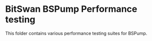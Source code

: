 # BitSwan BSPump Performance testing

This folder contains various performance testing suites for BSPump.


